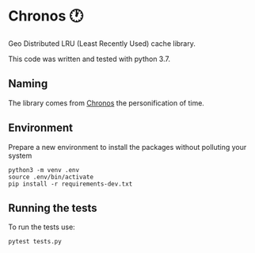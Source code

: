# Chronos 🕐

Geo Distributed LRU (Least Recently Used) cache library.

This code was written and tested with python 3.7.

## Naming

The library comes from [Chronos](https://en.wikipedia.org/wiki/Chronos) the
personification of time.


## Environment

Prepare a new environment to install the packages without polluting your system

```shell
python3 -m venv .env
source .env/bin/activate
pip install -r requirements-dev.txt
```

## Running the tests

To run the tests use:

```shell
pytest tests.py
```
